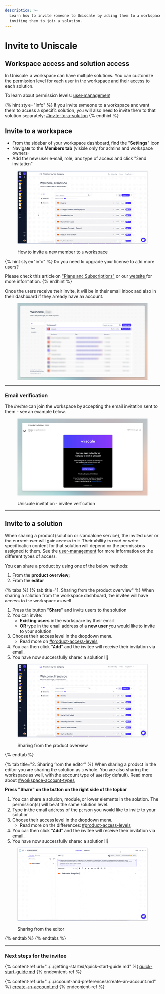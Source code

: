 ```yaml
---
description: >-
  Learn how to invite someone to Uniscale by adding them to a workspace or
  inviting them to join a solution.
---
```


# Invite to Uniscale

## Workspace access and solution access

In Uniscale, a workspace can have multiple solutions. You can customize the permission level for each user in the workspace and their access to each solution.

To learn about permission levels: [user-management](user-management/ "mention")

{% hint style="info" %}
If you invite someone to a workspace and want them to access a specific solution, you will also need to invite them to that solution separately: [#invite-to-a-solution](invite-to-uniscale.md#invite-to-a-solution "mention")
{% endhint %}



## Invite to a workspace

* From the sidebar of your workspace dashboard, find the "**Settings**" icon
* Navigate to the **Members tab** (visible only for admins and workspace owners)
* Add the new user e-mail, role, and type of access and click "Send invitation"

<figure><img src="../../.gitbook/assets/CleanShot 2024-05-24 at 07.34.41.gif" alt=""><figcaption><p>How to invite a new member to a workspace</p></figcaption></figure>

{% hint style="info" %}
Do you need to upgrade your license to add more users?&#x20;

Please check this article on ["Plans and Subscriptions"](../../manage-billing-payments-and-plans/plans-and-subscriptions.md) or our [website ](https://www.uniscale.com/)for more information.
{% endhint %}



Once the users receive their invite, it will be in their email inbox and also in their dashboard if they already have an account.&#x20;

<figure><img src="../../.gitbook/assets/CleanShot 2024-04-22 at 11.41.33.png" alt=""><figcaption></figcaption></figure>

***

### Email verification

The _invitee_ can join the workspace by accepting the email invitation sent to them - see an example below.&#x20;

<figure><img src="../../.gitbook/assets/CleanShot 2024-03-18 at 15.26.32.png" alt=""><figcaption><p>Uniscale invitation - invitee verfication</p></figcaption></figure>



***

## Invite to a solution

When sharing a product (solution or standalone service), the invited user or the current user will gain access to it. Their ability to read or write specification content for that solution will depend on the permissions assigned to them. See the [user-management](user-management/ "mention") for more information on the different types of access.

You can share a product by using one of the below methods:

1. From the **product overview;**
2. From the **editor**

{% tabs %}
{% tab title="1. Sharing from the product overview" %}
When sharing a solution from the workspace dashboard, the invitee will have access to the workspace as well.

1. Press the button "**Share**" and invite users to the solution
2. You can invite:
   * **Existing users** in the workspace by their email
   * **OR** type in the email address of a **new user** you would like to invite to your solution
3. Choose their access level in the dropdown menu.
   * Read more on [#product-access-levels](user-management/#product-access-levels "mention")
4. You can then click “**Add**” and the invitee will receive their invitation via email.
5. You have now successfully shared a solution! 🎉



<figure><img src="../../.gitbook/assets/image (96).png" alt=""><figcaption><p>Sharing from the product overview</p></figcaption></figure>
{% endtab %}

{% tab title="2. Sharing from the editor" %}
When sharing a product in the editor you are sharing the solution as a whole. You are also sharing the workspace as well, with the account type of **`user`**(by default). Read more about [#workspace-account-types](user-management/#workspace-account-types "mention")

**Press "Share" on the button on the right side of the topbar**

1. You can share a solution, module, or lower elements in the solution. The permission(s) will be at the same solution level.
2. Type in the email address of the person you would like to invite to your solution
3. Choose their access level in the dropdown menu.
   * Read more on the differences: [#product-access-levels](user-management/#product-access-levels "mention")
4. You can then click “**Add**” and the invitee will receive their invitation via email.
5. You have now successfully shared a solution! 🎉

<figure><img src="../../.gitbook/assets/image (97).png" alt=""><figcaption><p>Sharing from the editor</p></figcaption></figure>
{% endtab %}
{% endtabs %}



***



### **Next steps for the invitee**

{% content-ref url="../../getting-started/quick-start-guide.md" %}
[quick-start-guide.md](../../getting-started/quick-start-guide.md)
{% endcontent-ref %}

{% content-ref url="../../account-and-preferences/create-an-account.md" %}
[create-an-account.md](../../account-and-preferences/create-an-account.md)
{% endcontent-ref %}
